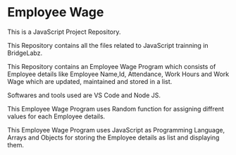# Employee Wage

This is a JavaScript Project Repository.

This Repository contains all the files related to JavaScript trainning in BridgeLabz.

This Repository contains an Employee Wage Program which consists of Employee details like Employee Name,Id, Attendance, Work Hours and Work Wage which are updated, maintained and stored in a list.

Softwares and tools used are VS Code and Node JS.

This Employee Wage Program uses Random function for assigning diffrent values for each Employee details.

This Employee Wage Program uses JavaScript as Programming Language, Arrays and Objects for storing the Employee details as list and displaying them.